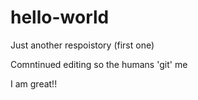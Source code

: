 # hello-world
Just another respoistory  (first one)

Comntinued editing so the humans 'git' me

I am great!!
